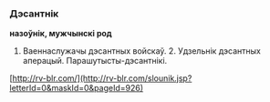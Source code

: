 ### Дэсантнік
**назоўнік, мужчынскі род**

1. Ваеннаслужачы дэсантных войскаў. 2. Удзельнік дэсантных аперацый. Парашутысты-дэсантнікі.

<a rel="author">[http://rv-blr.com/](http://rv-blr.com/slounik.jsp?letterId=0&maskId=0&pageId=926)</a>
